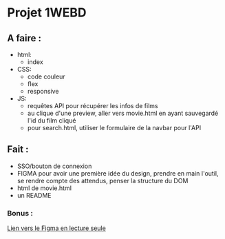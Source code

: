 # Projet 1WEBD

## A faire :
- html:
  - index
- CSS:
  - code couleur
  - flex
  - responsive
- JS:
  - requêtes API pour récupérer les infos de films
  - au clique d'une preview, aller vers movie.html en ayant sauvegardé l'id du film cliqué
  - pour search.html, utiliser le formulaire de la navbar pour l'API

## Fait :
- SSO/bouton de connexion
- FIGMA pour avoir une première idée du design, prendre en main l'outil, se rendre compte des attendus, penser la structure du DOM
- html de movie.html
- un README

### Bonus :
[Lien vers le Figma en lecture seule](https://www.figma.com/file/Do8NDdsIPiFjUixZ6v07as/CINEMA?type=design&node-id=0%3A1&mode=design&t=atvkWsIbKdoPvm1t-1)
